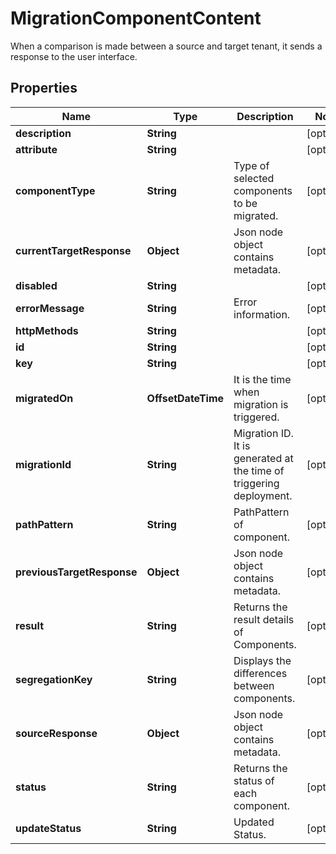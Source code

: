 

# MigrationComponentContent

When a comparison is made between a source and target tenant, it sends a response to the user interface.

## Properties

| Name | Type | Description | Notes |
|------------ | ------------- | ------------- | -------------|
|**description** | **String** |  |  [optional] |
|**attribute** | **String** |  |  [optional] |
|**componentType** | **String** | Type of selected components to be migrated. |  [optional] |
|**currentTargetResponse** | **Object** | Json node object contains metadata. |  [optional] |
|**disabled** | **String** |  |  [optional] |
|**errorMessage** | **String** | Error information. |  [optional] |
|**httpMethods** | **String** |  |  [optional] |
|**id** | **String** |  |  [optional] |
|**key** | **String** |  |  [optional] |
|**migratedOn** | **OffsetDateTime** | It is the time when migration is triggered. |  [optional] |
|**migrationId** | **String** | Migration ID. It is generated at the time of triggering deployment. |  [optional] |
|**pathPattern** | **String** | PathPattern of component. |  [optional] |
|**previousTargetResponse** | **Object** | Json node object contains metadata. |  [optional] |
|**result** | **String** | Returns the result details of Components. |  [optional] |
|**segregationKey** | **String** | Displays the differences between components. |  [optional] |
|**sourceResponse** | **Object** | Json node object contains metadata. |  [optional] |
|**status** | **String** | Returns the status of each component. |  [optional] |
|**updateStatus** | **String** | Updated Status. |  [optional] |



